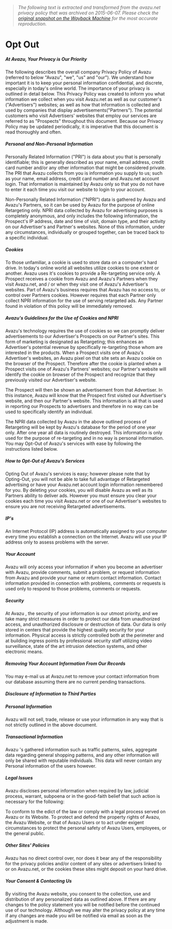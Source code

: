> *The following text is extracted and transformed from the avazu.net privacy policy that was archived on 2015-06-07. Please check the [original snapshot on the Wayback Machine](https://web.archive.org/web/20150607175412id_/http%3A//avazuinc.com/opt-out) for the most accurate reproduction.*

# Opt Out

#####  At Avazu, Your Privacy is Our Priority 

The following describes the overall company Privacy Policy of Avazu (referred to below "Avazu", "we", "us" and "our"). We understand how important it is to keep your personal information confidential, and discrete, especially in today's online world. The importance of your privacy is outlined in detail below. This Privacy Policy was created to inform you what information we collect when you visit Avazu.net as well as our customer's ("Advertisers") websites; as well as how that information is collected and used by companies that display advertisements("Partners"). The potential customers who visit Advertisers' websites that employ our services are referred to as "Prospects" throughout this document. Because our Privacy Policy may be updated periodically, it is imperative that this document is read thoroughly and often. 

#####  Personal and Non-Personal Information 

Personally Related Information ("PRI") is data about you that is personally identifiable; this is generally described as your name, email address, credit card number and/or any other information that might be considered private. The PRI that Avazu collects from you is information you supply to us; such as your name, email address, credit card number and Avazu.net account login. That information is maintained by Avazu only so that you do not have to enter it each time you visit our website to login to your account. 

Non-Personally Related Information ("NPRI") data is gathered by Avazu and Avazu's Partners, so it can be used by Avazu for the purpose of online Retargeting only. NPRI data collected by Avazu for advertising purposes is completely anonymous, and only includes the following information, the Prospect's IP address, date and time of visit, domain type, and their activity on our Advertiser's and Partner's websites. None of this information, under any circumstances, individually or grouped together, can be traced back to a specific individual. 

#####  Cookies 

To those unfamiliar, a cookie is used to store data on a computer's hard drive. In today's online world all websites utilize cookies to one extent or another. Avazu uses it's cookies to provide a Re-targeting service only. A Prospect receives a cookie from Avazu and Avazu's Partners when they visit Avazu.net, and / or when they visit one of Avazu's Advertiser's websites. Part of Avazu's business requires that Avazu has no access to, or control over Partners cookies. However requires that each Partner only collect NPRI information for the use of serving retargeted ads. Any Partner found in violation of this policy will be immediately removed. 

#####  Avazu's Guidelines for the Use of Cookies and NPRI 

Avazu's technology requires the use of cookies so we can promptly deliver advertisements to our Advertiser's Prospects on our Partner's sites. This form of marketing is designated as Retargeting; this enhances an Advertiser's potential revenue by specifically re-targeting those whom are interested in the products. When a Prospect visits one of Avazu's Advertiser's websites, an Avazu pixel on that site sets an Avazu cookie on the browser of the Prospect. Therefore after the cookie is planted when a Prospect visits one of Avazu's Partners' websites; our Partner's website will identify the cookie on browser of the Prospect and recognize that they previously visited our Advertiser's website. 

The Prospect will then be shown an advertisement from that Advertiser. In this instance, Avazu will know that the Prospect first visited our Advertiser's website, and then our Partner's website. This information is all that is used in reporting our Prospects to advertisers and therefore in no way can be used to specifically identify an individual. 

The NPRI data collected by Avazu in the above outlined process of Retargeting will be kept by Avazu's database for the period of one year only. After one year all data is routinely destroyed. This information is only used for the purpose of re-targeting and in no way is personal information. You may Opt-Out of Avazu's services with ease by following the instructions listed below. 

#####  How to Opt-Out of Avazu's Services 

Opting Out of Avazu's services is easy; however please note that by Opting-Out, you will not be able to take full advantage of Retargeted advertising or have your Avazu.net account login information remembered for you. By deleting your cookies, you will disable Avazu as well as its Partners ability to deliver ads. However you must ensure you clear your cookies each time you visit Avazu.net or one of our Advertiser's websites to ensure you are not receiving Retargeted advertisements. 

#####  IP's 

An Internet Protocol (IP) address is automatically assigned to your computer every time you establish a connection on the Internet. Avazu will use your IP address only to assess problems with the server. 

#####  Your Account 

Avazu will only access your information if when you become an advertiser with Avazu, provide comments, submit a problem, or request information from Avazu and provide your name or return contact information. Contact information provided in connection with problems, comments or requests is used only to respond to those problems, comments or requests. 

#####  Security 

At Avazu , the security of your information is our utmost priority, and we take many strict measures in order to protect our data from unauthorized access, and unauthorized disclosure or destruction of data. Our data is only stored in centers that provide the highest quality security for your information. Physical access is strictly controlled both at the perimeter and at building ingress points by professional security staff utilizing video surveillance, state of the art intrusion detection systems, and other electronic means. 

#####  Removing Your Account Information From Our Records 

You may e-mail us at Avazu.net to remove your contact information from our database assuming there are no current pending transactions. 

#####  Disclosure of Information to Third Parties 

#####  Personal Information 

Avazu will not sell, trade, release or use your information in any way that is not strictly outlined in the above document. 

#####  Transactional Information 

Avazu 's gathered information such as traffic patterns, sales, aggregate data regarding general shopping patterns, and any other information will only be shared with reputable individuals. This data will never contain any Personal information of the users however. 

#####  Legal Issues 

Avazu discloses personal information when required by law, judicial process, warrant, subpoena or in the good-faith belief that such action is necessary for the following: 

To conform to the edict of the law or comply with a legal process served on Avazu or its Website. To protect and defend the property rights of Avazu, the Avazu Website, or that of Avazu Users or to act under exigent circumstances to protect the personal safety of Avazu Users, employees, or the general public. 

#####  Other Sites' Policies 

Avazu has no direct control over, nor does it bear any of the responsibility for the privacy policies and/or content of any sites or advertisers linked to or on Avazu.net, or the cookies these sites might deposit on your hard drive. 

#####  Your Consent & Contacting Us 

By visiting the Avazu website, you consent to the collection, use and distribution of any personalized data as outlined above. If there are any changes to the policy statement you will be notified before the continued use of our technology. Although we may alter the privacy policy at any time if any changes are made you will be notified via email as soon as the adjustment is made. 
